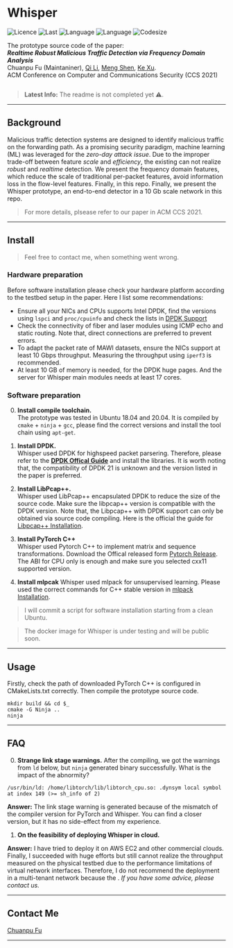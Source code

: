 # Whisper

![Licence](https://img.shields.io/github/license/fuchuanpu/Whisper)
![Last](https://img.shields.io/github/last-commit/fuchuanpu/Whisper)
![Language](https://img.shields.io/github/languages/count/fuchuanpu/Whisper)
![Language](https://img.shields.io/github/directory-file-count/fuchuanpu/Whisper)
![Codesize](https://img.shields.io/github/languages/code-size/fuchuanpu/Whisper)

The prototype source code of the paper:  
___Realtime Robust Malicious Traffic Detection via Frequency Domain Analysis___  
Chuanpu Fu (Maintaniner), [Qi Li](https://sites.google.com/site/qili2012), [Meng Shen](https://cs.bit.edu.cn/szdw/jsml/js/shenmeng/index.htm), [Ke Xu](http://www.thucsnet.org/xuke.html).  
ACM Conference on Computer and Communications Security (CCS 2021)

``` bibtex

```

> __Latest Info:__ The readme is not completed yet :warning:.
---

## Background
Malicious traffic detection systems are designed to identify malicious traffic on the forwarding path. As a promising security paradigm, machine learning (ML) was leveraged for the _zero-day attack issue_. Due to the improper trade-off between feature _scale_ and _efficiency_, the existing can not realize _robust_ and _realtime_ detection. We present the frequency domain features, which reduce the scale of traditional per-packet features, avoid information loss in the flow-level features. Finally, in this repo. Finally, we present the Whisper prototype, an end-to-end detector in a 10 Gb scale network in this repo.

> For more details, plsease refer to our paper in ACM CCS 2021.

---
## Install

> Feel free to contact me, when something went wrong. 


### Hardware preparation  

Before software installation please check your hardware platform according to the testbed setup in the paper. Here I list some recommendations:  
- Ensure all your NICs and CPUs supports Intel DPDK, find the versions using `lspci` and `proc/cpuinfo` and check the lists in [DPDK Support](http://core.dpdk.org/supported/)
- Check the connectivity of fiber and laser modules using ICMP echo and static routing. Note that, direct connections are preferred to prevent errors.
- To adapt the packet rate of MAWI datasets, ensure the NICs support at least 10 Gbps throughput. Measuring the throughput using `iperf3` is recommended.
- At least 10 GB of memory is needed, for the DPDK huge pages. And the server for Whisper main modules needs at least 17 cores.

### Software preparation

0. __Install compile toolchain.__   
The prototype was tested in Ubuntu 18.04 and 20.04. It is compiled by `cmake` + `ninja` + `gcc`, please find the correct versions and install the tool chain using `apt-get`. 

1. __Install DPDK.__  
Whisper used DPDK for highspeed packet parsering. Therefore, please refer to the [__DPDK Offical Guide__](http://doc.dpdk.org/guides/linux_gsg/) and install the libraries. It is worth noting that, the compatibility of DPDK 21 is unknown and the version listed in the paper is preferred.

2. __Install LibPcap++.__  
Whisper used LibPcap++ encapsulated DPDK to reduce the size of the source code. Make sure the libpcap++ version is compatible with the DPDK version. Note that, the Libpcap++ with DPDK support can only be obtained via source code compiling. Here is the official the guide for [Libpcap++ Installation](https://pcapplusplus.github.io/docs/install/build-source/linux).

3. __Install PyTorch C++__  
Whisper used Pytorch C++ to implement matrix and sequence transformations. Download the Offical released form [Pytorch Release](https://pytorch.org/get-started/locally/). The ABI for CPU only is enough and make sure you selected cxx11 supported version.

4. __Install mlpcak__
Whisper used mlpack for unsupervised learning. Please used the correct commands for C++ stable version in [mlpack Installation](https://www.mlpack.org/getstarted.html).

> I will commit a script for software installation starting from a clean Ubuntu.

> The docker image for Whisper is under testing and will be public soon.

---
## Usage

Firstly, check the path of downloaded PyTorch C++ is configured in CMakeLists.txt correctly. Then compile the prototype source code.
```shell
mkdir build && cd $_
cmake -G Ninja ..
ninja
```
---
## FAQ
0. __Strange link stage warnings.__ After the compiling, we got the warnings from `ld` below, but `ninja` generated binary successfully. What is the impact of the abnormity? 
```
/usr/bin/ld: /home/libtorch/lib/libtorch_cpu.so: .dynsym local symbol at index 149 (>= sh_info of 2)
```
__Answer:__ The link stage warning is generated because of the mismatch of the compiler version for PyTorch and Whisper. You can find a closer version, but it has no side-effect from my experience.

1. __On the feasibility of deploying Whisper in cloud.__

__Answer:__ I have tried to deploy it on AWS EC2 and other commercial clouds. Finally, I succeeded with huge efforts but still cannot realize the throughput measured on the physical testbed due to the performance limitations of virtual network interfaces. Therefore, I do not recommend the deployment in a multi-tenant network because the . _If you have some advice, please contact us._

---
## Contact Me
[Chuanpu Fu](fcp20@tsinghua.edu.cn)

---
## 
